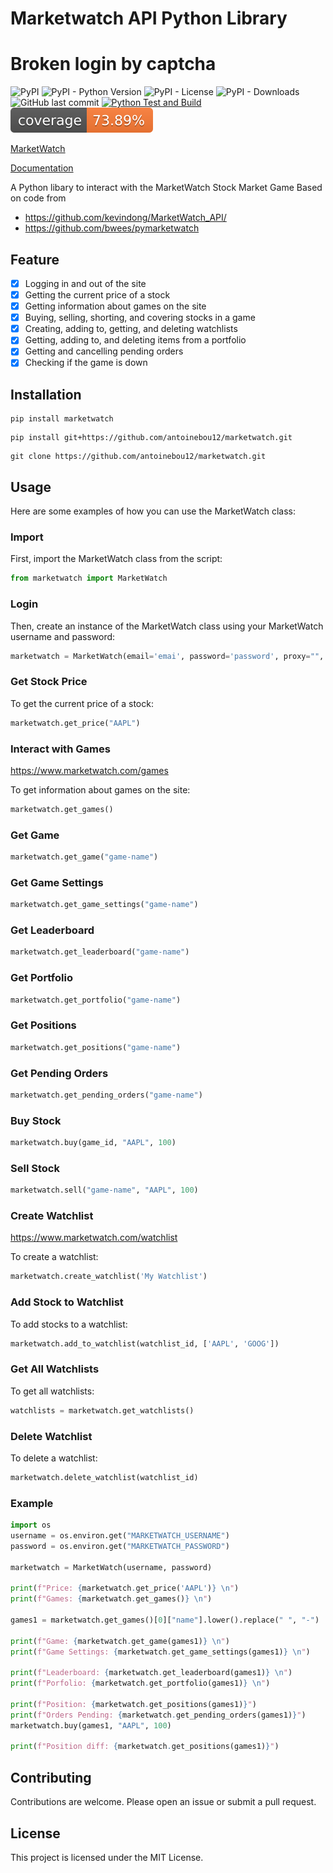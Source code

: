 # Marketwatch API Python Library

# Broken login by captcha

![PyPI](https://img.shields.io/pypi/v/marketwatch)
![PyPI - Python Version](https://img.shields.io/pypi/pyversions/marketwatch)
![PyPI - License](https://img.shields.io/pypi/l/marketwatch)
![PyPI - Downloads](https://img.shields.io/pypi/dm/marketwatch)
![GitHub last commit](https://img.shields.io/github/last-commit/antoinebou12/marketwatch)
[![Python Test and Build](https://github.com/antoinebou12/marketwatch/actions/workflows/python-test.yml/badge.svg)](https://github.com/antoinebou12/marketwatch/actions/workflows/python-test.yml)
![Coverage](https://raw.githubusercontent.com/antoinebou12/marketwatch/main/.github/badge/coverage.svg)

[MarketWatch](https://www.marketwatch.com)

[Documentation](https://antoinebou12.github.io/marketwatch/)

A Python libary to interact with the MarketWatch Stock Market Game
Based on code from

- https://github.com/kevindong/MarketWatch_API/
- https://github.com/bwees/pymarketwatch

## Feature
- [X]  Logging in and out of the site
- [X]  Getting the current price of a stock
- [X]  Getting information about games on the site
- [X]  Buying, selling, shorting, and covering stocks in a game
- [X]  Creating, adding to, getting, and deleting watchlists
- [X]  Getting, adding to, and deleting items from a portfolio
- [X]  Getting and cancelling pending orders
- [X]  Checking if the game is down

## Installation

```shell
pip install marketwatch
```

```shell
pip install git+https://github.com/antoinebou12/marketwatch.git
```

```shell
git clone https://github.com/antoinebou12/marketwatch.git
```

## Usage
Here are some examples of how you can use the MarketWatch class:

### Import
First, import the MarketWatch class from the script:
```python
from marketwatch import MarketWatch
```

### Login
Then, create an instance of the MarketWatch class using your MarketWatch username and password:
```python
marketwatch = MarketWatch(email='emai', password='password', proxy="", skip_login=True)
```

### Get Stock Price
To get the current price of a stock:
```python
marketwatch.get_price("AAPL")
```

### Interact with Games
https://www.marketwatch.com/games

To get information about games on the site:
```python
marketwatch.get_games()
```

### Get Game
```python
marketwatch.get_game("game-name")
```

### Get Game Settings
```python
marketwatch.get_game_settings("game-name")
```

### Get Leaderboard
```python
marketwatch.get_leaderboard("game-name")
```

### Get Portfolio
```python
marketwatch.get_portfolio("game-name")
```

### Get Positions
```python
marketwatch.get_positions("game-name")
```

### Get Pending Orders 
```python
marketwatch.get_pending_orders("game-name")
```

### Buy Stock
```python
marketwatch.buy(game_id, "AAPL", 100)
```

### Sell Stock
```python
marketwatch.sell("game-name", "AAPL", 100)
```

### Create Watchlist
https://www.marketwatch.com/watchlist

To create a watchlist:
```python
marketwatch.create_watchlist('My Watchlist')
```

### Add Stock to Watchlist
To add stocks to a watchlist:
```python
marketwatch.add_to_watchlist(watchlist_id, ['AAPL', 'GOOG'])
```

### Get All Watchlists
To get all watchlists:
```python
watchlists = marketwatch.get_watchlists()
```

### Delete Watchlist
To delete a watchlist:
```python
marketwatch.delete_watchlist(watchlist_id)
```

### Example

```python
import os
username = os.environ.get("MARKETWATCH_USERNAME")
password = os.environ.get("MARKETWATCH_PASSWORD")

marketwatch = MarketWatch(username, password)

print(f"Price: {marketwatch.get_price('AAPL')} \n")
print(f"Games: {marketwatch.get_games()} \n")

games1 = marketwatch.get_games()[0]["name"].lower().replace(" ", "-")

print(f"Game: {marketwatch.get_game(games1)} \n")
print(f"Game Settings: {marketwatch.get_game_settings(games1)} \n")

print(f"Leaderboard: {marketwatch.get_leaderboard(games1)} \n")
print(f"Porfolio: {marketwatch.get_portfolio(games1)} \n")

print(f"Position: {marketwatch.get_positions(games1)}")
print(f"Orders Pending: {marketwatch.get_pending_orders(games1)}")
marketwatch.buy(games1, "AAPL", 100)

print(f"Position diff: {marketwatch.get_positions(games1)}")
```

## Contributing
Contributions are welcome. Please open an issue or submit a pull request.

## License
This project is licensed under the MIT License.
